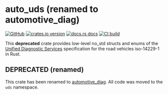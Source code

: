 # auto_uds (renamed to automotive_diag)

[![GitHub](https://img.shields.io/badge/github-nyurik/automotive_diag-8da0cb?logo=github)](https://github.com/nyurik/automotive_diag)
[![crates.io version](https://img.shields.io/crates/v/auto_uds.svg)](https://crates.io/crates/auto_uds)
[![docs.rs docs](https://docs.rs/auto_uds/badge.svg)](https://docs.rs/auto_uds)
[![CI build](https://github.com/nyurik/automotive_diag/workflows/CI/badge.svg)](https://github.com/nyurik/automotive_diag/actions)

This **deprecated** crate provides low-level no_std structs and enums of the [Unified Diagnostic Services](https://en.wikipedia.org/wiki/Unified_Diagnostic_Services) specification for the road vehicles iso-14229-1 in Rust.

## DEPRECATED (renamed)

This crate has been renamed to [automotive_diag](https://crates.io/crates/automotive_diag). All code was moved to the `uds` namespace.
